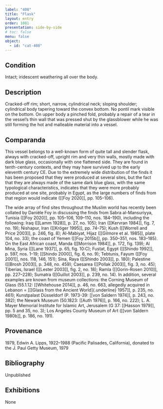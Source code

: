 ```yaml
---
label: "408"
title: "Flask"
layout: entry
order: 1081
presentation: side-by-side
# toc: false
menu: false
object:
  - id: "cat-408"
---
```


## Condition

Intact; iridescent weathering all over the body.

## Description

Cracked-off rim; short, narrow, cylindrical neck; sloping shoulder; cylindrical body tapering toward the convex bottom. No pontil mark visible on the bottom. On upper body a pinched fold, probably a repair of a tear in the vessel’s thin wall that was pressed shut by the glassblower while he was still forming the hot and malleable material into a vessel.

## Comparanda

This vessel belongs to a well-known form of quite tall and slender flask, always with cracked-off, upright rim and very thin walls, mostly made with dark blue glass, occasionally with one flattened side. They are found in tenth-century contexts, and they may have survived up to the early eleventh century CE. Due to the extremely wide distribution of the finds it has been proposed that they were produced at several sites, but the fact that they are always made of the same dark blue glass, with the same typological characteristics, indicates that they were more probably produced at one site, probably in Egypt, as the large numbers of finds from that region would indicate ([[Foy 2020]], pp. 105–106).

The wide array of find sites throughout the Muslim world has recently been collated by Danièle Foy in discussing the finds from Sabra al-Mansuriyya, Tunisia ([[Foy 2020]], pp. 105–106, 109–110, nos. 184–190), including the following: Iraq ([[Lamm 1928]], p. 27, no. 105); Iran ([[Kervran 1984]], fig. 7, no. 19); Nishapur, Iran ([[Kröger 1995]], pp. 74–75); Kush ([[Worrell and Price 2003]], p. 246, fig. 8); Al-Mabiyat, Hijaz ([[Gilmore et al. 1985]], plate 104, no. 33); the coast of Yemen ([[Foy 2015b]], pp. 350–351, nos. 183–185). On the East African coast, Manda ([[Morrison 1984]], p. 172, fig. 139); Al Mina, Syria ([[Lane 1937]], p. 65, fig. 10:C); Fustat, Egypt ([[Shindo 1992]], p. 597, nos. 1–19; [[Shindo 2000]], fig. 6, no. 9); Tebtunis, Fayum ([[Foy 2001]], nos. 118, 146, 151); Sina, Raya ([[Shindo 2003]], p. 180); Palestine ([[Brosh 2003]], p. 348, no. 459); Caesarea ([[Pollak 2003]], fig. 3, no. 45); Tiberias, Israel ([[Lester 2003]], fig. 2, no. 18); Ramla ([[Gorin-Rosen 2010]], pp. 227–228); Sumatra ([[Guillot 2003]], p. 239, no. 14). In addition, several examples are known from museum collections: the Corning Museum of Glass (55.1.12: [[Whitehouse 2014]], p. 46, no. 663, allegedly acquired in Lebanon = [[[Glass from the Ancient World]{.underline} 1957]], p. 235, no. 461); Kunstpalast Düsseldorf (P. 1973-39: [[von Saldern 1974]], p. 243, no. 382); the Newark Museum (50.1823: [[Auth 1976]], p. 166, no. 222); L. A. Mayer Memorial Institute for Islamic Art, Jerusalem (G 37: [[Hasson 1979]], pp. 5 and 35, no. 3); Los Angeles County Museum of Art ([[von Saldern 1980b]], p. 186, no. 191).

## Provenance

1979, Edwin A. Lipps, 1922–1988 (Pacific Palisades, California), donated to the J. Paul Getty Museum, 1979

## Bibliography

Unpublished

## Exhibitions

None
